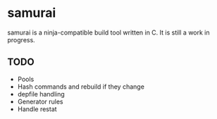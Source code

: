 # samurai
samurai is a ninja-compatible build tool written in C. It is still a
work in progress.

## TODO
- Pools
- Hash commands and rebuild if they change
- depfile handling
- Generator rules
- Handle restat
